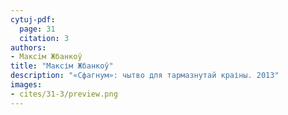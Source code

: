 ```yaml
---
cytuj-pdf:
  page: 31
  citation: 3
authors:
- Максім Жбанкоў
title: "Максім Жбанкоў"
description: "«Сфагнум»: чытво для тармазнутай краіны. 2013"
images:
- cites/31-3/preview.png
---
```

